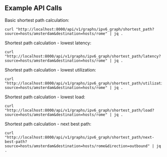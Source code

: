 ## Example API Calls

Basic shortest path calculation:
```
curl "http://localhost:8000/api/v1/graphs/ipv6_graph/shortest_path?source=hosts/amsterdam&destination=hosts/rome" | jq .
```

Shortest path calculation - lowest latency:
```
curl "http://localhost:8000/api/v1/graphs/ipv6_graph/shortest_path/latency?source=hosts/amsterdam&destination=hosts/rome" | jq .
```

Shortest path calculation - lowest utilization:
```
curl "http://localhost:8000/api/v1/graphs/ipv6_graph/shortest_path/utilization?source=hosts/amsterdam&destination=hosts/rome" | jq .
```

Shortest path calculation - lowest load:
```
curl "http://localhost:8000/api/v1/graphs/ipv6_graph/shortest_path/load?source=hosts/amsterdam&destination=hosts/rome" | jq .
```

Shortest path calculation - next best path:
```
curl "http://localhost:8000/api/v1/graphs/ipv6_graph/shortest_path/next-best-path?source=hosts/amsterdam&destination=hosts/rome&direction=outbound" | jq .
```

